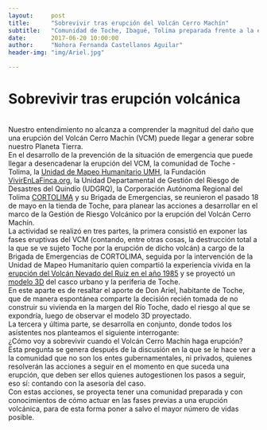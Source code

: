 ```yaml
---
layout:     post
title:      "Sobrevivir tras erupción del Volcán Cerro Machín"
subtitle:   "Comunidad de Toche, Ibagué, Tolima preparada frente a la erupción del Volcán Cerro Machín "
date:       2017-06-20 10:00:00
author:     "Nohora Fernanda Castellanos Aguilar"
header-img: "img/Ariel.jpg"

---
```

<h1> Sobrevivir tras erupción volcánica </h1>
<br>
Nuestro entendimiento no alcanza a comprender la magnitud del daño que una erupción del Volcán Cerro Machín (VCM) puede llegar a generar sobre nuestro Planeta Tierra. 
<br>
En el desarrollo de la prevención de la situación de emergencia que puede llegar a desencadenar la erupción del VCM, la comunidad de Toche - Tolima, la <a href="http://blog.openstreetmap.co/2016/06/10/socializacion-machin/">Unidad de Mapeo Humanitario UMH</a>, la Fundación <a href="https://vivirenlafinca.org/e66">VivirEnLaFinca.org</a>, la Unidad Departamental de Gestión del Riesgo de Desastres del Quindío (UDGRQ), la Corporación Autónoma Regional del Tolima <a href="http://www.cortolima.gov.co/">CORTOLIMA</a> y su Brigada de Emergencias, se reunieron el pasado 18 de mayo en la tienda de Toche, para planear las acciones a desarrollar en el marco de la Gestión de Riesgo Volcánico por la erupción del Volcán Cerro Machín.
<br>
La actividad se realizó en tres partes, la primera consistió en exponer las fases eruptivas del VCM (contando, entre otras cosas, la destrucción total a la que se ve sujeto Toche por la erupción de dicho volcán) a cargo de la Brigada de Emergencias de CORTOLIMA, seguida por la intervención de la Unidad de Mapeo Humanitario quien compartió la experiencia vivida en la <a href="https://es.wikipedia.org/wiki/Tragedia_de_Armero"> erupción del Volcán Nevado del Ruiz en el año 1985</a> y se proyectó un <a href="http://blog.openstreetmap.co/2017/03/27/Gestion-del-Riesgo-Volcanico/">modelo 3D</a> del casco urbano y la periferia de Toche.
<br>
En este aparte es de resaltar el aporte de Don Ariel, habitante de Toche, que de manera espontánea comparte la decisión recién tomada de no construir su vivienda en la margen del Río Toche, dado el riesgo al que se expondría, luego de observar el modelo 3D proyectado.
<br>
La tercera y última parte, se desarrolla en conjunto, donde todos los asistentes nos planteamos el siguiente interrogante:
<br>
¿Cómo voy a sobrevivir cuando el Volcán Cerro Machín haga erupción? 
<br>
<img src="{{ site.baseurl }}/img/UMHVCM.jpg" align="center"  alt="">
<br>
Esta pregunta se genera después de la discusión en la que se le hace ver a la comunidad que no son los entes gubernamentales, ni privados, quienes resolverán las acciones a seguir en el momento en que suceda una erupción, que deben ser ellos quienes autogestionen los pasos a seguir, eso sí: contando con la asesoría del caso.
<br>
Con estas acciones, se proyecta tener una comunidad preparada y con conocimientos de cómo actuar en las fases previas a una erupción volcánica, para de esta forma poner a salvo el mayor número de vidas posible.  
<br>
<img src="{{ site.baseurl }}/img/Brigadista.jpg" align="center"  alt="">
<br>

